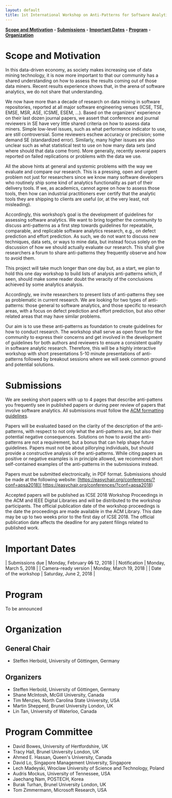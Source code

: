 ```yaml
---
layout: default
title: 1st International Workshop on Anti-Patterns for Software Analytics (APSA)
---
```


**[Scope and Motivation](#scope-and-motivation) -  [Submissions](#submissions) - [Important Dates](#important-dates) - [Program](#program) - [Organization](#organization)**

# Scope and Motivation

In this data-driven economy, as society makes increasing use of data mining technology, it is now more important to that our community has a shared understanding on how to assess the results coming out of those data miners. Recent results experience shows that, in the arena of software analytics, we do not share that understanding. 

We now have more than a decade of research on data mining in software repositories, reported at all major software engineering venues (ICSE, TSE, EMSE, MSR, ASE, ICSME, ESEM, …). Based on the organizers’ experience on their last dozen journal papers, we assert that conference and journal reviewers in SE have very little shared criteria on how to assess data miners. Simple low-level issues, such as what performance indicator to use, are still controversial. Some reviewers eschew accuracy or precision; some demand SE (standardized error).  Similarly, many higher issues are also unclear such as what statistical test  to use on how many data sets (and where should that data come from).  More generally, recently several papers reported on failed replications or problems with the data we use. 

All the above hints at general and systemic problems with the way we evaluate and compare our research. This is a pressing, open and urgent problem not just for  researchers since we know many software developers who routinely ship some kind of analytics functionality as part of their delivery tools. If we, as academics, cannot agree on how to assess those tools, then how can industrial practitioners ever certify that the analytic tools they are shipping to clients are useful (or, at the very least, not misleading).

Accordingly, this workshop’s goal is the development of guidelines for assessing software analytics. We want to bring together the community to discuss anti-patterns as a first step towards guidelines for repeatable, comparable, and replicable software analytics research, e.g., on defect prediction and effort prediction. As such, we do not want to discuss new techniques, data sets, or ways to mine data, but instead focus solely on the discussion of how we should actually evaluate our research. This shall give researchers a forum to share anti-patterns they frequently observe and how to avoid them.

This project will take much longer than one day but, as a start, we plan to hold this one day workshop to build  lists of  analysis anti-patterns which, if seen, should make some reader doubt the veracity of the conclusions achieved by some analytics analysis.

Accordingly, we invite researchers to present lists of anti-patterns they see as problematic in current research. We are looking for two types of anti-patterns: those general to software analytics, and those specific to research areas, with a focus on defect prediction and effort prediction, but also other related areas that may have similar problems. 

Our aim is to use these anti-patterns as foundation to create guidelines for how to conduct research. The workshop shall serve as open forum for the community to express their concerns and get involved in the development of guidelines for both authors and reviewers to ensure a consistent quality in software analytic research. Therefore, this will be a highly interactive workshop with short presentations 5-10 minute presentations of anti-patterns followed by breakout sessions where we will seek common ground and potential solutions. 

# Submissions

We are seeking short papers with up to 4 pages that describe anti-pattens you frequently see in published papers or during peer review of papers that involve software analytics. All submissions must follow the [ACM formatting guidelines](https://www.acm.org/publications/proceedings-template). 

Papers will be evaluated based on the clarity of the description of the anti-patterns, with respect to not only what the anti-patterns are, but also their potential negative consequences. Solutions on how to avoid the anti-patterns are not a requirement, but a bonus that can help shape future guidelines. Papers must not be about pillorying individuals, but should provide a constructive analysis of the anti-patterns. While citing papers as positive or negative examples is in principle allowed, we recommend short self-contained examples of the anti-patterns in the submissions instead. 

Papers must be submitted electronically, in PDF format. Submissions should be made at the following website: [https://easychair.org/conferences/?conf=apsa2018]( https://easychair.org/conferences/?conf=apsa2018)

Accepted papers will be published as ICSE 2018 Workshop Proceedings in the ACM and IEEE Digital Libraries and will be distributed to the workshop participants. The official publication date of the workshop proceedings is the date the proceedings are made available in the ACM Library. This date may be up to two weeks prior to the first day of ICSE 2018. The official publication date affects the deadline for any patent filings related to published work.

# [](#dates)Important Dates

| Submissions due      | Monday, February ~~05~~ 12, 2018 |
| Notification         | Monday, March 5, 2018     |
| Camera-ready version | Monday, March 19, 2018    |
| Date of the workshop | Saturday, June 2, 2018    |

# [](#program)Program

To be announced

# [](#orga)Organization

## [](#generalchair)General Chair

- Steffen Herbold, University of Göttingen, Germany

## [](#organizers)Organizers

- Steffen Herbold, University of Göttingen, Germany
- Shane McIntosh, McGill University, Canada
- Tim Menzies, North Carolina State University, USA
- Martin Shepperd, Brunel University London, UK
- Lin Tan, University of Waterloo, Canada

# [](#pc)Program Committee

 - David Bowes, University of Hertfordshire, UK
 - Tracy Hall, Brunel University London, UK
 - Ahmed E. Hassan, Queen's University, Canada
 - David Lo, Singapore Management University, Singapore
 - Lech Madeyski, Wroclaw University of Science and Technology, Poland
 - Audris Mockus, University of Tennessee, USA
 - Jaechang Nam, POSTECH, Korea
 - Burak Turhan, Brunel University London, UK
 - Tom Zimmermann, Microsoft Research, USA


